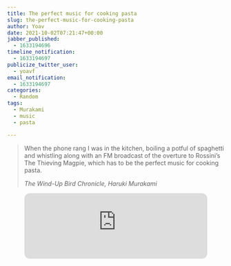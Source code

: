 ```yaml
---
title: The perfect music for cooking pasta
slug: the-perfect-music-for-cooking-pasta
author: Yoav
date: 2021-10-02T07:21:47+00:00
jabber_published:
  - 1633194696
timeline_notification:
  - 1633194697
publicize_twitter_user:
  - yoavf
email_notification:
  - 1633194697
categories:
  - Random
tags:
  - Murakami
  - music
  - pasta

---
```

<blockquote class="wp-block-quote is-layout-flow wp-block-quote-is-layout-flow">
  <p>
    When the phone rang I was in the kitchen, boiling a potful of spaghetti and whistling along with an FM broadcast of the overture to Rossini’s The Thieving Magpie, which has to be the perfect music for cooking pasta.
  </p>
  
  <cite>The Wind-Up Bird Chronicle, Haruki Murakami<br /></cite>
</blockquote><figure class="wp-block-embed is-type-rich is-provider-spotify wp-block-embed-spotify wp-embed-aspect-21-9 wp-has-aspect-ratio">

<div class="wp-block-embed__wrapper">
<iframe style="border-radius:12px" src="https://open.spotify.com/embed/track/5AUrypCUqv96hVjL9uF0FN?utm_source=generator" width="100%" height="152" frameBorder="0" allowfullscreen="" allow="autoplay; clipboard-write; encrypted-media; fullscreen; picture-in-picture" loading="lazy"></iframe>
</div></figure>